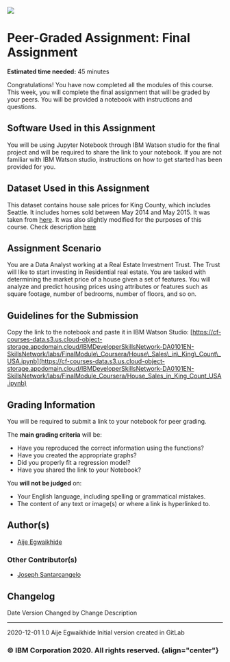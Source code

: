 ![](https://cf-courses-data.s3.us.cloud-object-storage.appdomain.cloud/IBMDeveloperSkillsNetwork-DV0130EN-SkillsNetwork/Hands-on%20Labs/Peer%20Graded%20Assignment%20-%20Part%201/images/IDSNlogo.png)

Peer-Graded Assignment: Final Assignment
========================================

**Estimated time needed:** 45 minutes

Congratulations! You have now completed all the modules of this course.
This week, you will complete the final assignment that will be graded by
your peers. You will be provided a notebook with instructions and
questions.

Software Used in this Assignment
--------------------------------

You will be using Jupyter Notebook through IBM Watson studio for the
final project and will be required to share the link to your notebook.
If you are not familiar with IBM Watson studio, instructions on how to
get started has been provided for you.

Dataset Used in this Assignment
-------------------------------

This dataset contains house sale prices for King County, which includes
Seattle. It includes homes sold between May 2014 and May 2015. It was
taken from
[here](https://www.kaggle.com/harlfoxem/housesalesprediction?utm_medium=Exinfluencer&utm_source=Exinfluencer&utm_content=000026UJ&utm_term=10006555&utm_id=NA-SkillsNetwork-Channel-SkillsNetworkCoursesIBMDeveloperSkillsNetworkDA0101ENSkillsNetwork20235326-2021-01-01).
It was also slightly modified for the purposes of this course. Check description [here](https://github.com/TimKong21/IBM-Data-Science-Professional-Certificate-Projects/blob/master/Data-Analysis-with-Python/House-Sales-in-King-Count-USA.ipynb)

Assignment Scenario
-------------------

You are a Data Analyst working at a Real Estate Investment Trust. The
Trust will like to start investing in Residential real estate. You are
tasked with determining the market price of a house given a set of
features. You will analyze and predict housing prices using attributes
or features such as square footage, number of bedrooms, number of
floors, and so on.

Guidelines for the Submission
-----------------------------

Copy the link to the notebook and paste it in IBM Watson Studio:
[https://cf-courses-data.s3.us.cloud-object-storage.appdomain.cloud/IBMDeveloperSkillsNetwork-DA0101EN-SkillsNetwork/labs/FinalModule\_Coursera/House\_Sales\_in\_King\_Count\_USA.ipynb](https://cf-courses-data.s3.us.cloud-object-storage.appdomain.cloud/IBMDeveloperSkillsNetwork-DA0101EN-SkillsNetwork/labs/FinalModule_Coursera/House_Sales_in_King_Count_USA.ipynb)

Grading Information
-------------------

You will be required to submit a link to your notebook for peer grading.

The **main grading criteria** will be:

-   Have you reproduced the correct information using the functions?
-   Have you created the appropriate graphs?
-   Did you properly fit a regression model?
-   Have you shared the link to your Notebook?

You **will not be judged** on:

-   Your English language, including spelling or grammatical mistakes.
-   The content of any text or image(s) or where a link is hyperlinked
    to.

Author(s)
---------

-   [Aije
    Egwaikhide](https://www.linkedin.com/in/aije-egwaikhide/?utm_medium=Exinfluencer&utm_source=Exinfluencer&utm_content=000026UJ&utm_term=10006555&utm_id=NA-SkillsNetwork-Channel-SkillsNetworkCoursesIBMDeveloperSkillsNetworkDA0101ENSkillsNetwork20235326-2021-01-01)

### Other Contributor(s)

-   [Joseph
    Santarcangelo](https://www.linkedin.com/in/joseph-s-50398b136/?utm_medium=Exinfluencer&utm_source=Exinfluencer&utm_content=000026UJ&utm_term=10006555&utm_id=NA-SkillsNetwork-Channel-SkillsNetworkCoursesIBMDeveloperSkillsNetworkDA0101ENSkillsNetwork20235326-2021-01-01)

Changelog
---------

  Date         Version   Changed by        Change Description
  ------------ --------- ----------------- -----------------------------------
  2020-12-01   1.0       Aije Egwaikhide   Initial version created in GitLab

### © IBM Corporation 2020. All rights reserved. {align="center"}

### 
